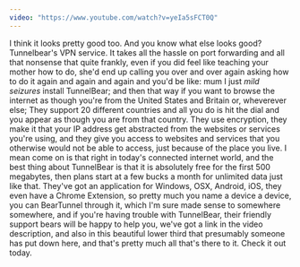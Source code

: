 ```yaml
---
video: "https://www.youtube.com/watch?v=yeIa5sFCT0Q"
---
```


I think it looks pretty good too. And you know what else looks good? Tunnelbear's VPN service. It takes all the hassle on port forwarding and all that nonsense that quite frankly, even if you did feel like teaching your mother how to do, she'd end up calling you over and over again asking how to do it again and again and again and you'd be like: mum I just *mild seizures* install TunnelBear; and then that way if you want to browse the internet as though you're from the United States and Britain or, wheverever else; They support 20 different countries and all you do is hit the dial and you appear as though you are from that country. They use encryption, they make it that your IP address get abstracted from the websites or services you're using, and they give you access to websites and services that you otherwise would not be able to access, just because of the place you live. I mean come on is that right in today's connected internet world, and the best thing about TunnelBear is that it is absolutely free for the first 500 megabytes, then plans start at a few bucks a month for unlimited data just like that. They've got an application for Windows, OSX, Android, iOS, they even have a Chrome Extension, so pretty much you name a device a device, you can BearTunnel through it, which I'm sure made sense to somewhere somewhere, and if you're having trouble with TunnelBear, their friendly support bears will be happy to help you, we've got a link in the video description, and also in this beautiful lower third that presumably someone has put down here, and that's pretty much all that's there to it. Check it out today.
